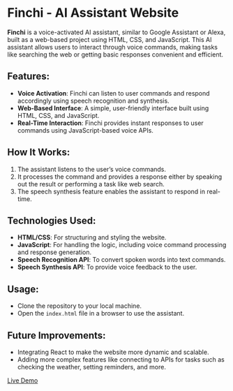 # Finchi - AI Assistant Website

**Finchi** is a voice-activated AI assistant, similar to Google Assistant or Alexa, built as a web-based project using HTML, CSS, and JavaScript. This AI assistant allows users to interact through voice commands, making tasks like searching the web or getting basic responses convenient and efficient.

## Features:
- **Voice Activation**: Finchi can listen to user commands and respond accordingly using speech recognition and synthesis.
- **Web-Based Interface**: A simple, user-friendly interface built using HTML, CSS, and JavaScript.
- **Real-Time Interaction**: Finchi provides instant responses to user commands using JavaScript-based voice APIs.

## How It Works:
1. The assistant listens to the user’s voice commands.
2. It processes the command and provides a response either by speaking out the result or performing a task like web search.
3. The speech synthesis feature enables the assistant to respond in real-time.

## Technologies Used:
- **HTML/CSS**: For structuring and styling the website.
- **JavaScript**: For handling the logic, including voice command processing and response generation.
- **Speech Recognition API**: To convert spoken words into text commands.
- **Speech Synthesis API**: To provide voice feedback to the user.

## Usage:
- Clone the repository to your local machine.
- Open the `index.html` file in a browser to use the assistant.

## Future Improvements:
- Integrating React to make the website more dynamic and scalable.
- Adding more complex features like connecting to APIs for tasks such as checking the weather, setting reminders, and more.

[Live Demo](https://harshitvit.github.io/Finchi/)


